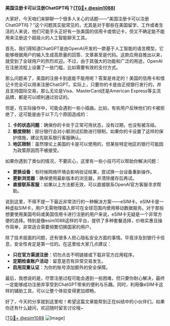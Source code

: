 **美国注册卡可以注册ChatGPT吗？[[TG💪+ @esim1088](https://t.me/s/esim1088)]**

大家好，今天咱们来聊聊一个很多人关心的话题——“美国注册卡可以注册ChatGPT吗？”这个问题其实挺常见的，尤其是对于那些在美国留学、工作或者生活的人来说，他们可能手头正好有一张美国的信用卡或借记卡，但又不确定能不能用来注册这个超级火的人工智能聊天工具。

首先，我们得知道ChatGPT是由OpenAI开发的一款基于人工智能的语言模型，它能够根据用户的输入生成高质量的回答、文章甚至是代码。这款应用自推出以来，就受到了全球用户的热烈欢迎。不过，由于其强大的功能和广泛的用途，OpenAI在注册流程上设置了一些门槛，比如需要有效的支付方式。

那么问题来了，美国的注册卡到底能不能用呢？答案是肯定的！美国的信用卡和借记卡完全可以用来注册ChatGPT。实际上，只要你的卡是由正规银行发行的，并且支持国际交易，那么无论是Visa、MasterCard还是American Express等主流品牌，都是可以顺利通过验证的。

但是，在实际操作中，可能会遇到一些小插曲。比如，有些用户反映他们的卡被拒绝了，这可能是由于以下几个原因造成的：

1. **卡的状态问题**：确保你的卡处于正常可用状态，没有过期，也没有被冻结。
2. **额度限制**：部分银行会对小额测试扣款进行限制，如果你的卡设置了这样的保护措施，建议先联系银行客服确认。
3. **地区限制**：虽然理论上美国的卡是可以使用的，但某些特定地区的银行可能因为政策原因而不被接受。

如果你遇到了类似的情况，不要灰心，这里有一些小技巧可以帮助你解决问题：

- **更换设备**：有时候网络环境会影响验证结果，尝试换一台设备重新操作。
- **更新浏览器**：确保使用最新版本的浏览器，并清除缓存后再试。
- **直接联系客服**：如果以上方法都无效，可以直接联系OpenAI官方客服寻求帮助。

说到这里，不得不提一下最近非常流行的一种解决方案——eSIM卡。eSIM卡是一种虚拟SIM卡，用户无需物理插入即可在全球范围内使用移动数据服务。对于那些想要使用美国号码或美国信用卡进行注册的用户来说，eSIM卡无疑是一个非常方便的选择。特别是像esim1088这样的平台，提供了多种套餐选择，价格实惠且操作简单，非常适合需要频繁切换国家的用户。

除了技术层面的问题，还有很多人担心隐私安全方面的事情。毕竟涉及到银行卡信息，安全性肯定是第一位的。在这里给大家几点建议：

- **只在官方渠道注册**：切勿点击不明链接或下载非官方应用程序。
- **定期检查账户活动**：留意是否有异常交易发生。
- **启用双重认证**：为你的账号添加额外的安全保障。

最后，我想说的是，尽管注册过程可能会遇到一些困难，但只要你耐心解决，最终一定能够成功注册并享受到ChatGPT带来的便利与乐趣。同时，利用像eSIM卡这样的辅助工具，可以让整个体验变得更加顺畅。

好了，今天的分享就到这里啦！希望这篇文章能帮到正在纠结中的小伙伴们。如果你还有什么疑问，欢迎随时留言讨论哦~

[[TG💪+ @esim1088](https://t.me/s/esim1088) ![Image](https://i.postimg.cc/4NQfJmqS/Snipaste-2025-05-13-00-14-12.png)]